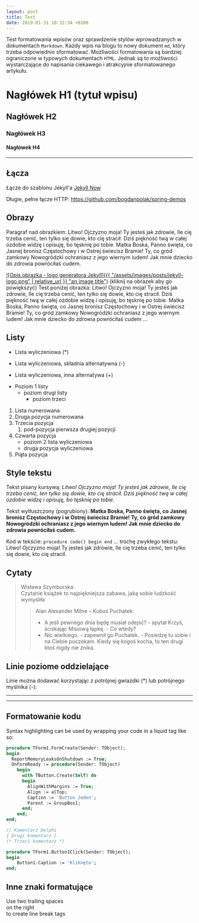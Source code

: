 ```yaml
---
layout: post
title: Test
date: 2019-01-31 10:32:34 +0100
---
```


Test formatowania wpisów oraz sprawdzenie stylów wprowadzanych w dokumentach `Markdown`. Każdy wpis na blogu to nowy dokument `md`, który trzeba odpowiednio sformatować. Możliwości formatowania są bardziej ograniczone w typowych dokumentach `HTML`. Jednak są to możliwości wystarczające do napisania ciekawego i atrakcyjnie sformatowanego artykułu.

# Nagłówek H1 (tytuł wpisu)

## Nagłówek H2

### Nagłówek H3

#### Nagłówek H4

---

## Łącza

Łącze do szablonu Jekyll'a [Jekyll Now](http://github.com/barryclark/jekyll-now/)

Długie, pełne łącze HTTP: <https://github.com/bogdanpolak/spring-demos>
  
## Obrazy

Paragraf nad obrazkiem: Litwo! Ojczyzno moja! Ty jesteś jak zdrowie, Ile cię trzeba cenić, ten tylko się dowie, kto cię stracił. Dziś piękność twą w całej ozdobie widzę i opisuję, bo tęsknię po tobie. Matka Boska, Panno święta, co Jasnej bronisz Częstochowy i w Ostrej świecisz Bramie!  Ty, co gród zamkowy Nowogródzki ochraniasz z jego wiernym ludem! Jak mnie dziecko do zdrowia powróciłaś cudem.

[![Opis obrazka - logo generatora Jekyll]({{ "/assets/images/posts/jekyll-logo.png" | relative_url }} "an image title")](/assets/images/posts/Jekyll__Logo_Full.png)
(kliknij na obrazek aby go powiększyć) Test poniżej obrazka: Litwo! Ojczyzno moja! Ty jesteś jak zdrowie, Ile cię trzeba cenić, ten tylko się dowie, kto cię stracił. Dziś piękność twą w całej ozdobie widzę i opisuję, bo tęsknię po tobie. Matka Boska, Panno święta, co Jasnej bronisz Częstochowy i w Ostrej świecisz Bramie!  Ty, co gród zamkowy Nowogródzki ochraniasz z jego wiernym ludem! Jak mnie dziecko do zdrowia powróciłaś cudem ... 

## Listy

* Lista wyliczeniowa (*)
- Lista wyliczeniowa, składnia alternatywna (-)
+ Lista wyliczeniowa, inna alternatywa (+)
* Poziom 1 listy
  * poziom drugi listy
    * poziom trzeci

1. Lista numerowana
1. Druga pozycja numerowana
1. Trzecia pozycja
    1. pod-pozycja pierwsza drugiej pozycji
1. Czwarta pozycja
    * poziom 2 lista wyliczeniowa
    * druga pozycja wyliczeniowa
1. Piąta pozycja


## Style tekstu

Tekst pisany kursywą: _Litwo! Ojczyzno moja! Ty jesteś jak zdrowie, Ile cię trzeba cenić, ten tylko się dowie, kto cię stracił. Dziś piękność twą w całej ozdobie widzę i opisuję, bo tęsknię po tobie._

Tekst wytłuszczony (pogrubiony): **Matka Boska, Panno święta, co Jasnej bronisz Częstochowy i w Ostrej świecisz Bramie!  Ty, co gród zamkowy Nowogródzki ochraniasz z jego wiernym ludem! Jak mnie dziecko do zdrowia powróciłaś cudem.**

Kod w tekście: `procedure code() begin end` ... trochę zwykłego tekstu: Litwo! Ojczyzno moja! Ty jesteś jak zdrowie, Ile cię trzeba cenić, ten tylko się dowie, kto cię stracił.

## Cytaty

> Wisława Szymborska:  
> Czytanie książek to najpiękniejsza zabawa, jaką sobie ludzkość wymyśliła  
>> Alan Alexander Milne – Kubuś Puchatek:
>> - A jeśli pewnego dnia będę musiał odejść? - spytał Krzyś, ściskając Misiową łapkę. - Co wtedy?
>> - Nic wielkiego. - zapewnił go Puchatek. - Posiedzę tu sobie i na Ciebie poczekam. Kiedy się kogoś kocha, to ten drugi ktoś nigdy nie znika.


## Linie poziome oddzielające

Linie można dodawać korzystając z potrójnej gwiazdki (*) lub potrójnego myślnika (-):

---
***

## Formatowanie kodu

Syntax highlighting can be used by wrapping your code in a liquid tag like so:

```pascal
procedure TForm1.FormCreate(Sender: TObject);
begin
  ReportMemoryLeaksOnShutdown := True;
  OnFormReady := procedure(Sender: TObject)
    begin
      with TButton.Create(Self) do
      begin
        AlignWithMargins := True;
        Align := alTop;
        Caption := 'Button Jeden';
        Parent := GroupBox1;
      end;
    end;
end;
```
 
```pascal
// Komentarz Delphi
{ Drugi komentarz }
(* Trzeci komentarz *)

procedure TForm1.Button1Click(Sender: TObject);
begin
    Button1.Caption := 'Kliknęto';
end;
```
 
## Inne znaki formatujące

Use two trailing spaces  
on the right  
to create line break tags  
 

